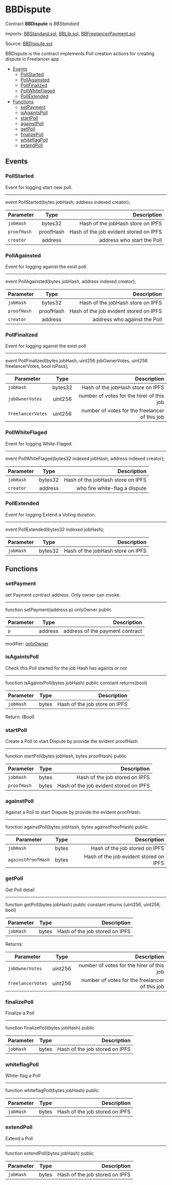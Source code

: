 # BBDispute

Contract **BBDispute** is *BBStandard* 

imports: [BBStandard.sol](../../src/contracts/BBStandard.sol), [BBLib.sol](../../src/contracts/BBLib.sol), [BBFreelancerPayment.sol](../../src/contracts/BBFreelancerPayment.sol)

Source: [BBDispute.sol](../../src/contracts/BBDispute.sol)

BBDispute is the contract implements Poll creation actions for creating dispute in Freelancer app

  * [Events](#events)
     * [PollStarted](#pollstarted)
     * [PollAgainsted](#pollagainsted)
     * [PollFinalized](#pollfinalized)
     * [PollWhiteFlaged](#pollwhiteflaged)
     * [PollExtended](#pollextended)
  * [Functions](#functions)
     * [setPayment](#setpayment)
     * [isAgaintsPoll](#isagaintspoll)
     * [startPoll](#startpoll)
     * [againstPoll](#againstpoll)
     * [getPoll](#getpoll)
     * [finalizePoll](#finalizepoll)
     * [whiteflagPoll](#whiteflagpoll)
     * [extendPoll](#extendpoll)


## Events

### PollStarted
Event for logging start new poll.

---
event PollStarted(bytes jobHash, address indexed creator);

| Parameter     | Type          | Description                 |
| ------------- |:-------------:| ---------------------------:|
| `jobHash`       | bytes32       |  Hash of the jobHash store on IPFS  |
| `proofHash`     | proofHash   |  Hash of the job evident stored on IPFS |
| `creator`       | address       |  address who start the Poll  |

### PollAgainsted
Event for logging against the exist poll.

---
event PollAgainsted(bytes jobHash, address indexed creator);

| Parameter     | Type          | Description                 |
| ------------- |:-------------:| ---------------------------:|
| `jobHash`       | bytes32       |  Hash of the jobHash store on IPFS  |
| `proofHash`     | proofHash  |  Hash of the job evident stored on IPFS |
| `creator`       | address       |  address who against the Poll  |


### PollFinalized
Event for logging against the exist poll.

---
event PollFinalized(bytes jobHash, uint256 jobOwnerVotes, uint256 freelancerVotes, bool isPass);

| Parameter     | Type          | Description                 |
| ------------- |:-------------:| ---------------------------:|
| `jobHash`       | bytes32       |  Hash of the jobHash store on IPFS  |
| `jobOwnerVotes`       | uint256       |  number of votes for the hirer of this job  |
| `freelancerVotes`       | uint256       |  number of votes for the freelancer of this job  |

### PollWhiteFlaged
Event for logging White-Flaged.

---
event PollWhiteFlaged(bytes32 indexed jobHash, address indexed creator);


| Parameter     | Type          | Description                 |
| ------------- |:-------------:| ---------------------------:|
| `jobHash`       | bytes32       |  Hash of the jobHash store on IPFS  |
| `creator`       | address       |  who fire white-flag a dispute  |


### PollExtended
Event for logging Extend a Voting duration.

---
event PollExtended(bytes32 indexed jobHash);


| Parameter     | Type          | Description                 |
| ------------- |:-------------:| ---------------------------:|
| `jobHash`       | bytes32       |  Hash of the jobHash store on IPFS  |



## Functions

### setPayment
set Payment contract address. Only owner can invoke.

---
 function setPayment(address p) onlyOwner public

| Parameter     | Type          | Description                 |
| ------------- |:-------------:| ---------------------------:|
| `p`       | address       | address of the payment contract |

modifier: [onlyOwner](../../src/contracts/zeppelin/ownership/Ownable.sol#L31-L35)


### isAgaintsPoll
Check this Poll started for the job Hash has againts or not

---
function isAgaintsPoll(bytes jobHash) public constant returns(bool)

| Parameter     | Type          | Description                 |
| ------------- |:-------------:| ---------------------------:|
| `jobHash`       | bytes       |  Hash of the job store on IPFS  |

Return: (Bool)

### startPoll
Create a Poll to start Dispute by provide the evident proofHash

---
function startPoll(bytes jobHash, bytes proofHash) public 

| Parameter     | Type          | Description                 |
| ------------- |:-------------:| ---------------------------:|
| `jobHash`       | bytes       |  Hash of the job stored on IPFS  |
| `proofHash`       | bytes       |  Hash of the job evident stored on IPFS  |

### againstPoll
Against a Poll to start Dispute by provide the evident proofHash. 

---
function againstPoll(bytes jobHash, bytes againstProofHash) public 

| Parameter     | Type          | Description                 |
| ------------- |:-------------:| ---------------------------:|
| `jobHash`       | bytes       |  Hash of the job stored on IPFS  |
| `againstProofHash`       | bytes       |  Hash of the job evident stored on IPFS  |

### getPoll
Get Poll detail

---
function getPoll(bytes jobHash) public constant returns (uint256, uint256, bool)

| Parameter     | Type          | Description                 |
| ------------- |:-------------:| ---------------------------:|
| `jobHash`       | bytes       |  Hash of the job stored on IPFS  |

Returns:

| Parameter     | Type          | Description                 |
| ------------- |:-------------:| ---------------------------:|
| `jobOwnerVotes`       | uint256       |  number of votes for the hirer of this job  |
| `freelancerVotes`       | uint256       |  number of votes for the freelancer of this job  |


### finalizePoll
Finalize a Poll

---
function finalizePoll(bytes jobHash) public

| Parameter     | Type          | Description                 |
| ------------- |:-------------:| ---------------------------:|
| `jobHash`       | bytes       |  Hash of the job stored on IPFS  |


### whiteflagPoll
White-flag a Poll

---
function whiteflagPoll(bytes jobHash) public

| Parameter     | Type          | Description                 |
| ------------- |:-------------:| ---------------------------:|
| `jobHash`       | bytes       |  Hash of the job stored on IPFS  |


### extendPoll
Extend a Poll

---
function extendPoll(bytes jobHash) public

| Parameter     | Type          | Description                 |
| ------------- |:-------------:| ---------------------------:|
| `jobHash`       | bytes       |  Hash of the job stored on IPFS  |



